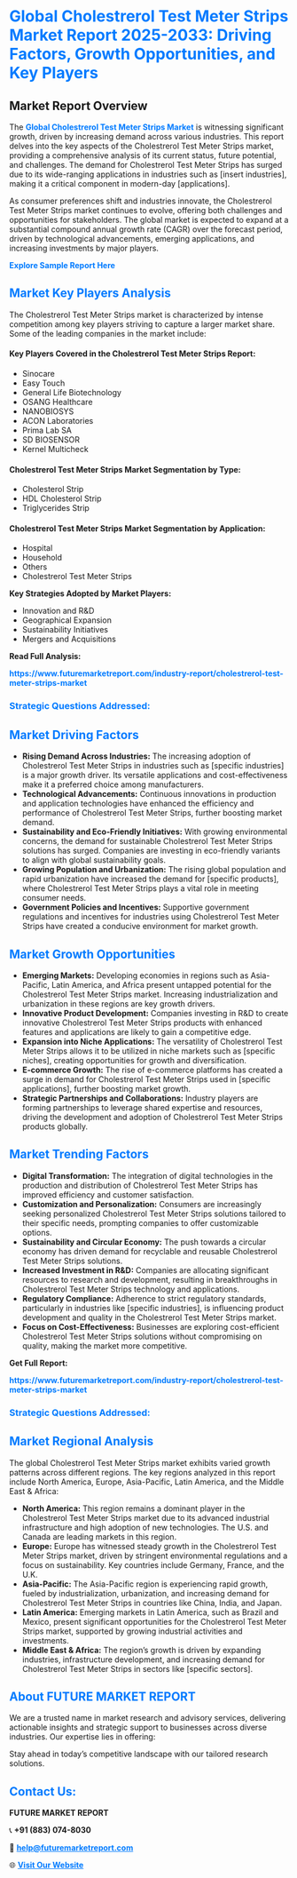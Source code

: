 <h1 style="color: #007BFF;">Global Cholestrerol Test Meter Strips Market Report 2025-2033: Driving Factors, Growth Opportunities, and Key Players</h1>

<section id="overview">
<h2>Market Report Overview</h2>
<p>The <a href="https://www.futuremarketreport.com/industry-report/cholestrerol-test-meter-strips-market" style="color: #007BFF; text-decoration: none;"><strong>Global Cholestrerol Test Meter Strips Market</strong></a> is witnessing significant growth, driven by increasing demand across various industries. This report delves into the key aspects of the Cholestrerol Test Meter Strips market, providing a comprehensive analysis of its current status, future potential, and challenges. The demand for Cholestrerol Test Meter Strips has surged due to its wide-ranging applications in industries such as [insert industries], making it a critical component in modern-day [applications].</p>
<p>As consumer preferences shift and industries innovate, the Cholestrerol Test Meter Strips market continues to evolve, offering both challenges and opportunities for stakeholders. The global market is expected to expand at a substantial compound annual growth rate (CAGR) over the forecast period, driven by technological advancements, emerging applications, and increasing investments by major players.</p>
</section>

<section id="overview">
<p><a href="https://www.futuremarketreport.com/request-sample/reportId=124192" style="color: #007BFF; text-decoration: none;"><strong>Explore Sample Report Here</strong></a></p>
</section>

<section id="key-players">
<h2 style="color: #007BFF;">Market Key Players Analysis</h2>
<p>The Cholestrerol Test Meter Strips market is characterized by intense competition among key players striving to capture a larger market share. Some of the leading companies in the market include:</p>
<h4>Key Players Covered in the Cholestrerol Test Meter Strips Report:</h4>
<ul><li>Sinocare</li><li>Easy Touch</li><li>General Life Biotechnology</li><li>OSANG Healthcare</li><li>NANOBIOSYS</li><li>ACON Laboratories</li><li>Prima Lab SA</li><li>SD BIOSENSOR</li><li>Kernel Multicheck</li></ul>
<h4>Cholestrerol Test Meter Strips Market Segmentation by Type:</h4>
<ul><li>Cholesterol Strip</li><li>HDL Cholesterol Strip</li><li>Triglycerides Strip</li></ul>

<h4>Cholestrerol Test Meter Strips Market Segmentation by Application:</h4>
<ul><li>Hospital</li><li>Household</li><li>Others</li><li>Cholestrerol Test Meter Strips</li></ul>
<p><strong>Key Strategies Adopted by Market Players:</strong></p>
<ul>
<li>Innovation and R&D</li>
<li>Geographical Expansion</li>
<li>Sustainability Initiatives</li>
<li>Mergers and Acquisitions</li>
</ul>
</section>

<section>
<p><strong>Read Full Analysis: </strong></p><a href="https://www.futuremarketreport.com/industry-report/cholestrerol-test-meter-strips-market" style="color: #007BFF; text-decoration: none;"><strong>https://www.futuremarketreport.com/industry-report/cholestrerol-test-meter-strips-market</strong></a>
<h3 style="color: #007BFF;">Strategic Questions Addressed:</h3>
</section>

<section id="driving-factors">
<h2 style="color: #007BFF;">Market Driving Factors</h2>
<ul>
<li><strong>Rising Demand Across Industries:</strong> The increasing adoption of Cholestrerol Test Meter Strips in industries such as [specific industries] is a major growth driver. Its versatile applications and cost-effectiveness make it a preferred choice among manufacturers.</li>
<li><strong>Technological Advancements:</strong> Continuous innovations in production and application technologies have enhanced the efficiency and performance of Cholestrerol Test Meter Strips, further boosting market demand.</li>
<li><strong>Sustainability and Eco-Friendly Initiatives:</strong> With growing environmental concerns, the demand for sustainable Cholestrerol Test Meter Strips solutions has surged. Companies are investing in eco-friendly variants to align with global sustainability goals.</li>
<li><strong>Growing Population and Urbanization:</strong> The rising global population and rapid urbanization have increased the demand for [specific products], where Cholestrerol Test Meter Strips plays a vital role in meeting consumer needs.</li>
<li><strong>Government Policies and Incentives:</strong> Supportive government regulations and incentives for industries using Cholestrerol Test Meter Strips have created a conducive environment for market growth.</li>
</ul>
</section>

<section id="growth-opportunities">
<h2 style="color: #007BFF;">Market Growth Opportunities</h2>
<ul>
<li><strong>Emerging Markets:</strong> Developing economies in regions such as Asia-Pacific, Latin America, and Africa present untapped potential for the Cholestrerol Test Meter Strips market. Increasing industrialization and urbanization in these regions are key growth drivers.</li>
<li><strong>Innovative Product Development:</strong> Companies investing in R&D to create innovative Cholestrerol Test Meter Strips products with enhanced features and applications are likely to gain a competitive edge.</li>
<li><strong>Expansion into Niche Applications:</strong> The versatility of Cholestrerol Test Meter Strips allows it to be utilized in niche markets such as [specific niches], creating opportunities for growth and diversification.</li>
<li><strong>E-commerce Growth:</strong> The rise of e-commerce platforms has created a surge in demand for Cholestrerol Test Meter Strips used in [specific applications], further boosting market growth.</li>
<li><strong>Strategic Partnerships and Collaborations:</strong> Industry players are forming partnerships to leverage shared expertise and resources, driving the development and adoption of Cholestrerol Test Meter Strips products globally.</li>
</ul>
</section>

<section id="trending-factors">
<h2 style="color: #007BFF;">Market Trending Factors</h2>
<ul>
<li><strong>Digital Transformation:</strong> The integration of digital technologies in the production and distribution of Cholestrerol Test Meter Strips has improved efficiency and customer satisfaction.</li>
<li><strong>Customization and Personalization:</strong> Consumers are increasingly seeking personalized Cholestrerol Test Meter Strips solutions tailored to their specific needs, prompting companies to offer customizable options.</li>
<li><strong>Sustainability and Circular Economy:</strong> The push towards a circular economy has driven demand for recyclable and reusable Cholestrerol Test Meter Strips solutions.</li>
<li><strong>Increased Investment in R&D:</strong> Companies are allocating significant resources to research and development, resulting in breakthroughs in Cholestrerol Test Meter Strips technology and applications.</li>
<li><strong>Regulatory Compliance:</strong> Adherence to strict regulatory standards, particularly in industries like [specific industries], is influencing product development and quality in the Cholestrerol Test Meter Strips market.</li>
<li><strong>Focus on Cost-Effectiveness:</strong> Businesses are exploring cost-efficient Cholestrerol Test Meter Strips solutions without compromising on quality, making the market more competitive.</li>
</ul>
</section>

<section>
<p><strong>Get Full Report: </strong></p><a href="https://www.futuremarketreport.com/industry-report/cholestrerol-test-meter-strips-market" style="color: #007BFF; text-decoration: none;"><strong>https://www.futuremarketreport.com/industry-report/cholestrerol-test-meter-strips-market</strong></a>
<h3 style="color: #007BFF;">Strategic Questions Addressed:</h3>
</section>


<section id="regional-analysis">
<h2 style="color: #007BFF;">Market Regional Analysis</h2>
<p>The global Cholestrerol Test Meter Strips market exhibits varied growth patterns across different regions. The key regions analyzed in this report include North America, Europe, Asia-Pacific, Latin America, and the Middle East & Africa:</p>
<ul>
<li><strong>North America:</strong> This region remains a dominant player in the Cholestrerol Test Meter Strips market due to its advanced industrial infrastructure and high adoption of new technologies. The U.S. and Canada are leading markets in this region.</li>
<li><strong>Europe:</strong> Europe has witnessed steady growth in the Cholestrerol Test Meter Strips market, driven by stringent environmental regulations and a focus on sustainability. Key countries include Germany, France, and the U.K.</li>
<li><strong>Asia-Pacific:</strong> The Asia-Pacific region is experiencing rapid growth, fueled by industrialization, urbanization, and increasing demand for Cholestrerol Test Meter Strips in countries like China, India, and Japan.</li>
<li><strong>Latin America:</strong> Emerging markets in Latin America, such as Brazil and Mexico, present significant opportunities for the Cholestrerol Test Meter Strips market, supported by growing industrial activities and investments.</li>
<li><strong>Middle East & Africa:</strong> The region’s growth is driven by expanding industries, infrastructure development, and increasing demand for Cholestrerol Test Meter Strips in sectors like [specific sectors].</li>
</ul>
</section>

<footer>
<h2 style="color: #007BFF;">About FUTURE MARKET REPORT</h2>
<p>We are a trusted name in market research and advisory services, delivering actionable insights and strategic support to businesses across diverse industries. Our expertise lies in offering:</p>

<p>Stay ahead in today’s competitive landscape with our tailored research solutions.</p>

<h2 style="color: #007BFF;">Contact Us:</h2>
<p><strong>FUTURE MARKET REPORT</strong></p>
<p>📞 <strong>+91 (883) 074-8030</strong></p>
<p>📧 <strong><a href="mailto:help@futuremarketreport.com" style="color: #007BFF;">help@futuremarketreport.com</a></strong></p>
<p>🌐 <strong><a href="https://www.futuremarketreport.com/" style="color: #007BFF;">Visit Our Website</a></strong></p>
</footer>